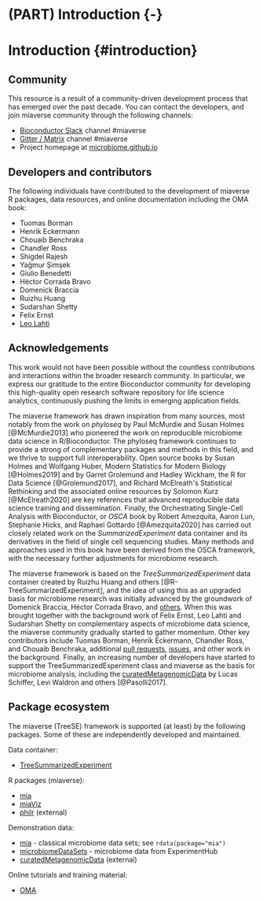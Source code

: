 # (PART) Introduction {-}

# Introduction {#introduction}

<script>
document.addEventListener("click", function (event) {
    if (event.target.classList.contains("rebook-collapse")) {
        event.target.classList.toggle("active");
        var content = event.target.nextElementSibling;
        if (content.style.display === "block") {
            content.style.display = "none";
        } else {
            content.style.display = "block";
        }
    }
})
</script>

<style>
.rebook-collapse {
  background-color: #eee;
  color: #444;
  cursor: pointer;
  padding: 18px;
  width: 100%;
  border: none;
  text-align: left;
  outline: none;
  font-size: 15px;
}

.rebook-content {
  padding: 0 18px;
  display: none;
  overflow: hidden;
  background-color: #f1f1f1;
}
</style>


## Community

This resource is a result of a community-driven development process
that has emerged over the past decade. You can contact the developers,
and join miaverse community through the following channels:

 - [Bioconductor Slack](https://bioc-community.herokuapp.com/) channel #miaverse
 - [Gitter / Matrix](https://gitter.im/microbiome/miaverse) channel #miaverse
 - Project homepage at [microbiome.github.io](microbiome.github.io)


## Developers and contributors

The following individuals have contributed to the development of
miaverse R packages, data resources, and online documentation
including the OMA book:

- Tuomas Borman
- Henrik Eckermann
- Chouaib Benchraka
- Chandler Ross
- Shigdel Rajesh
- Yağmur Şimşek
- Giulio Benedetti 
- Héctor Corrada Bravo
- Domenick Braccia
- Ruizhu Huang
- Sudarshan Shetty
- Felix Ernst
- [Leo Lahti](http://www.iki.fi/Leo.Lahti)


## Acknowledgements

This work would not have been possible without the countless
contributions and interactions within the broader research
community. In particular, we express our gratitude to the entire
Bioconductor community for developing this high-quality open research
software repository for life science analytics, continuously pushing
the limits in emerging application fields.

The miaverse framework has drawn inspiration from many sources, most
notably from the work on _phyloseq_ by Paul McMurdie and Susan Holmes
[@McMurdie2013] who pioneered the work on reproducible microbiome data
science in R/Bioconductor. The phyloseq framework continues to provide
a strong of complementary packages and methods in this field, and we
thrive to support full interoperability. Open source books by Susan
Holmes and Wolfgang Huber, Modern Statistics for Modern Biology
[@Holmes2019] and by Garret Grolemund and Hadley Wickham, the R for
Data Science [@Grolemund2017], and Richard McElreath's Statistical
Rethinking and the associated online resources by Solomon Kurz
[@McElreath2020] are key references that advanced reproducible data
science training and dissemination. Finally, the Orchestrating
Single-Cell Analysis with Bioconductor, or _OSCA_ book by Robert
Amezquita, Aaron Lun, Stephanie Hicks, and Raphael Gottardo
[@Amezquita2020] has carried out closely related work on the
_SummarizedExperiment_ data container and its derivatives in the field
of single cell sequencing studies. Many methods and approaches used in
this book have been derived from the OSCA framework, with the
necessary further adjustments for microbiome research.

The miaverse framework is based on the _TreeSummarizedExperiment_ data
container created by Ruizhu Huang and others
[@R-TreeSummarizedExperiment], and the idea of using this as an
upgraded basis for microbiome research was initially advanced by the
groundwork of Domenick Braccia, Héctor Corrada Bravo, and
[others](https://github.com/microbiome/mia/blob/master/DESCRIPTION). When
this was brought together with the background work of Felix Ernst, Leo
Lahti and Sudarshan Shetty on complementary aspects of microbiome data
science, the miaverse community gradually started to gather
momentum. Other key contributors include Tuomas Borman, Henrik
Eckermann, Chandler Ross, and Chouaib Benchraka, additional [pull
requests](https://github.com/microbiome/OMA/graphs/contributors),
[issues](https://github.com/microbiome/OMA/issues), and other work in
the background. Finally, an increasing number of developers have
started to support the TreeSummarizedExperiment class and miaverse as
the basis for microbiome analysis, including the
[curatedMetagenomicData](https://waldronlab.io/curatedMetagenomicData/)
by Lucas Schiffer, Levi Waldron and others [@Pasolli2017].


## Package ecosystem

The miaverse (TreeSE) framework is supported (at least) by the
following packages. Some of these are independently developed and
maintained.


Data container:

- [TreeSummarizedExperiment](http://bioconductor.org/packages/devel/bioc/html/TreeSummarizedExperiment.html)


R packages (miaverse):

- [mia](microbiome.github.io/mia)
- [miaViz](microbiome.github.io/miaViz)
- [philr](http://bioconductor.org/packages/devel/bioc/html/philr.html) (external)


Demonstration data:

- [mia](microbiome.github.io/mia) - classical microbiome data sets; see `rdata(package="mia")`
- [microbiomeDataSets](microbiome.github.io/microbiomeDataSets) - microbiome data from ExperimentHub 
- [curatedMetagenomicData](https://waldronlab.io/curatedMetagenomicData/) (external)


Online tutorials and training material:

- [OMA](microbiome.github.io/OMA)








